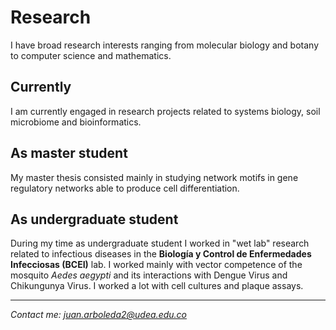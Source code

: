 <head>
  <meta charset="utf-8">
  <title>Juan C. Arboleda R. - Research</title>
  <link rel="stylesheet" href="styles/main.css">
  <link rel="shortcut icon" href="images/nea-onnim-g.svg">
  <meta name="viewport" content="width=device-width, initial-scale=1.0">
</head>

# Research

I have broad research interests ranging from molecular biology and botany
to computer science and mathematics.

## Currently

I am currently engaged in research projects related to systems biology,
soil microbiome and bioinformatics.

## As master student

My master thesis consisted mainly in studying network motifs in gene
regulatory networks able to produce cell differentiation.

## As undergraduate student

During my time as undergraduate student I worked in "wet lab" research
related to infectious diseases in the **Biología y Control de Enfermedades
Infecciosas (BCEI)** lab. I worked mainly with vector competence of the
mosquito _Aedes aegypti_ and its interactions with Dengue Virus and
Chikungunya Virus. I worked a lot with cell cultures and plaque assays.

<hr>
<footer>
  <address class="mail">
    Contact me: <a href="mailto:juan.arboleda2@udea.edu.co">juan.arboleda2@udea.edu.co</a>
  </address>
</footer>
